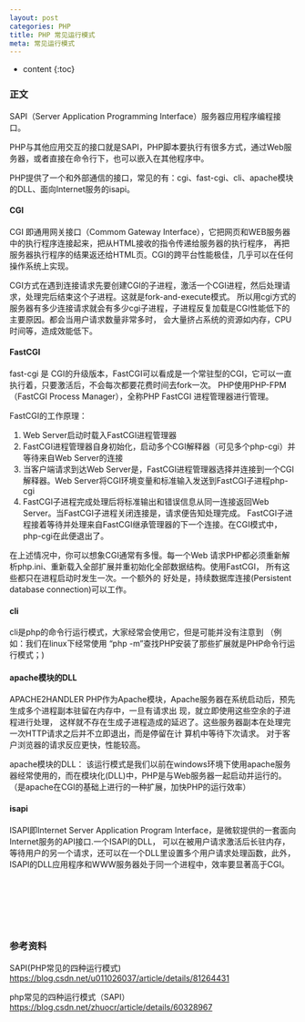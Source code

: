 ```yaml
---
layout: post
categories: PHP
title: PHP 常见运行模式
meta: 常见运行模式
---
```

* content
{:toc}

### 正文

SAPI（Server Application Programming Interface）服务器应用程序编程接口。

PHP与其他应用交互的接口就是SAPI，PHP脚本要执行有很多方式，通过Web服务器，或者直接在命令行下，也可以嵌入在其他程序中。

PHP提供了一个和外部通信的接口，常见的有：cgi、fast-cgi、cli、apache模块的DLL、面向Internet服务的isapi。

#### CGI

CGI 即通用网关接口（Commom Gateway Interface），它把网页和WEB服务器中的执行程序连接起来，把从HTML接收的指令传递给服务器的执行程序，
再把服务器执行程序的结果返还给HTML页。CGI的跨平台性能极佳，几乎可以在任何操作系统上实现。

CGI方式在遇到连接请求先要创建CGI的子进程，激活一个CGI进程，然后处理请求，处理完后结束这个子进程。这就是fork-and-execute模式。
所以用cgi方式的服务器有多少连接请求就会有多少cgi子进程，子进程反复加载是CGI性能低下的主要原因。都会当用户请求数量非常多时，
会大量挤占系统的资源如内存，CPU时间等，造成效能低下。

#### FastCGI

fast-cgi 是 CGI的升级版本，FastCGI可以看成是一个常驻型的CGI，它可以一直执行着，只要激活后，不会每次都要花费时间去fork一次。
PHP使用PHP-FPM（FastCGI Process Manager），全称PHP FastCGI 进程管理器进行管理。

FastCGI的工作原理：
1. Web Server启动时载入FastCGI进程管理器
2. FastCGI进程管理器自身初始化，启动多个CGI解释器（可见多个php-cgi）并等待来自Web Server的连接
3. 当客户端请求到达Web Server是，FastCGI进程管理器选择并连接到一个CGI解释器。Web Server将CGI环境变量和标准输入发送到FastCGI子进程php-cgi
4. FastCGI子进程完成处理后将标准输出和错误信息从同一连接返回Web Server。当FastCGI子进程关闭连接是，请求便告知处理完成。
FastCGI子进程接着等待并处理来自FastCGI继承管理器的下一个连接。在CGI模式中，php-cgi在此便退出了。

在上述情况中，你可以想象CGI通常有多慢。每一个Web 请求PHP都必须重新解析php.ini、重新载入全部扩展并重初始化全部数据结构。使用FastCGI，
所有这些都只在进程启动时发生一次。一个额外的 好处是，持续数据库连接(Persistent database connection)可以工作。

#### cli

cli是php的命令行运行模式，大家经常会使用它，但是可能并没有注意到
（例如：我们在linux下经常使用 “php -m”查找PHP安装了那些扩展就是PHP命令行运行模式；)

#### apache模块的DLL

APACHE2HANDLER
PHP作为Apache模块，Apache服务器在系统启动后，预先生成多个进程副本驻留在内存中，一旦有请求出 现，就立即使用这些空余的子进程进行处理，
这样就不存在生成子进程造成的延迟了。这些服务器副本在处理完一次HTTP请求之后并不立即退出，而是停留在计 算机中等待下次请求。
对于客户浏览器的请求反应更快，性能较高。


apache模块的DLL：
该运行模式是我们以前在windows环境下使用apache服务器经常使用的，而在模块化(DLL)中，PHP是与Web服务器一起启动并运行的。
（是apache在CGI的基础上进行的一种扩展，加快PHP的运行效率）

#### isapi

ISAPI即Internet Server Application Program Interface，是微软提供的一套面向Internet服务的API接口.一个ISAPI的DLL，
可以在被用户请求激活后长驻内存，等待用户的另一个请求，还可以在一个DLL里设置多个用户请求处理函数，此外，
ISAPI的DLL应用程序和WWW服务器处于同一个进程中，效率要显著高于CGI。

<br/><br/><br/><br/><br/>
### 参考资料

SAPI(PHP常见的四种运行模式) <https://blog.csdn.net/u011026037/article/details/81264431>

php常见的四种运行模式（SAPI） <https://blog.csdn.net/zhuocr/article/details/60328967>

